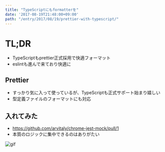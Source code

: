 ```yaml
---
title: "TypeScriptにもformatterを"
date: '2017-08-19T21:48:00+09:00'
path: "/entry/2017/08/19/prettier-with-typescript/"
---
```

# TL;DR

- TypeScriptもprettier正式採用で快適フォーマット
- eslintも進んで来ており快適に

## Prettier

- すっかり気に入って使っているが、TypeScriptも正式サポート始まり嬉しい
- 型定義ファイルのフォーマットにも対応

## 入れてみた

- <https://github.com/arvitaly/chrome-jest-mock/pull/1>
- 本質のロジックに集中できるのはありがたい

![gif](https://media.giphy.com/media/n7C5DOuH1m0iA/giphy.gif)
